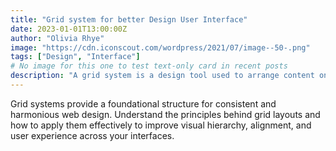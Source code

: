```yaml
---
title: "Grid system for better Design User Interface"
date: 2023-01-01T13:00:00Z
author: "Olivia Rhye"
image: "https://cdn.iconscout.com/wordpress/2021/07/image--50-.png"
tags: ["Design", "Interface"]
# No image for this one to test text-only card in recent posts
description: "A grid system is a design tool used to arrange content on a webpage. It is a series of vertical and horizontal lines that create a matrix of intersecting points."
---
```


Grid systems provide a foundational structure for consistent and harmonious web design. Understand the principles behind grid layouts and how to apply them effectively to improve visual hierarchy, alignment, and user experience across your interfaces.
